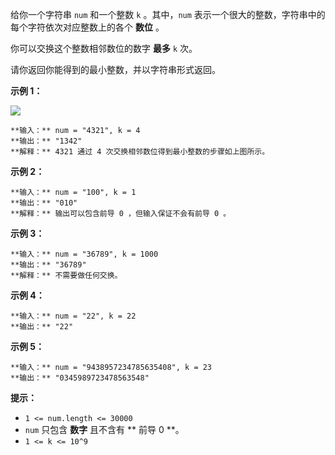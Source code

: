 给你一个字符串 `num` 和一个整数 `k` 。其中，`num` 表示一个很大的整数，字符串中的每个字符依次对应整数上的各个 **数位** 。

你可以交换这个整数相邻数位的数字 **最多**  `k` 次。

请你返回你能得到的最小整数，并以字符串形式返回。



**示例 1：**

![](https://assets.leetcode.com/uploads/2020/06/17/q4_1.jpg)

    
    
    **输入：** num = "4321", k = 4
    **输出：** "1342"
    **解释：** 4321 通过 4 次交换相邻数位得到最小整数的步骤如上图所示。
    

**示例 2：**

    
    
    **输入：** num = "100", k = 1
    **输出：** "010"
    **解释：** 输出可以包含前导 0 ，但输入保证不会有前导 0 。
    

**示例 3：**

    
    
    **输入：** num = "36789", k = 1000
    **输出：** "36789"
    **解释：** 不需要做任何交换。
    

**示例 4：**

    
    
    **输入：** num = "22", k = 22
    **输出：** "22"
    

**示例 5：**

    
    
    **输入：** num = "9438957234785635408", k = 23
    **输出：** "0345989723478563548"
    



**提示：**

  * `1 <= num.length <= 30000`
  * `num` 只包含  **数字**  且不含有 **  前导 0 **。
  * `1 <= k <= 10^9`

